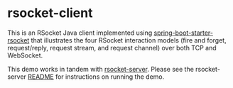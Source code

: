 # rsocket-client

This is an RSocket Java client implemented using [spring-boot-starter-rsocket](https://mvnrepository.com/artifact/org.springframework.boot/spring-boot-starter-rsocket) that illustrates the four RSocket interaction models (fire and forget, request/reply, request stream, and request channel) over both TCP and WebSocket.

This demo works in tandem with [rsocket-server](https://github.com/ciberkleid/rsocket-server).
Please see the rsocket-server [README](https://github.com/ciberkleid/rsocket-server/blob/master/README.md) for instructions on running the demo.
